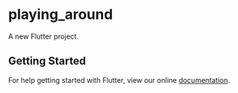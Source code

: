 # playing_around

A new Flutter project.

## Getting Started

For help getting started with Flutter, view our online
[documentation](https://flutter.io/).
